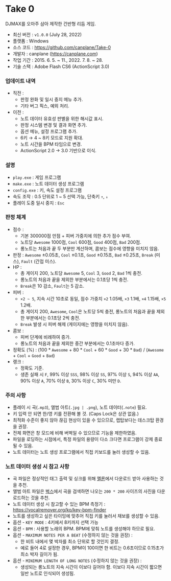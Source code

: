 ﻿# Take 0
DJMAX를 오마주 삼아 제작한 건반형 리듬 게임.
* 최신 버전 : `v1.0.0` (July 28, 2022)
* 플랫폼 : Windows
* 소스 코드 : <https://github.com/canplane/Take-0>
* 개발자 : canplane (<https://canplane.com>)
* 작업 기간 : 2015. 6. 5. ~ 11.,  2022. 7. 8. ~ 28.
* 기술 스택 : Adobe Flash CS6 (ActionScript 3.0)

### 업데이트 내역
* 직전 :
	* 판정 완화 및 일시 중지 메뉴 추가.
	* 기타 버그 픽스, 예외 처리.
* 이전 :
	* 노트 데이터 유효성 판별을 위한 해시값 표시.
	* 판정 시스템 변경 및 결과 화면 추가.
	* 옵션 메뉴, 설정 프로그램 추가.
	* 6키 → 4 ~ 8키 모드로 지원 확대.
	* 노트 시간을 BPM 타임으로 변경.
	* ActionScript 2.0 → 3.0 기반으로 이식.

### 설명
* `play.exe` : 게임 프로그램
* `make.exe` : 노트 데이터 생성 프로그램
* `config.exe` : 키, 속도 설정 프로그램
* 속도 조작 : 0.5 단위로 1 ~ 5 선택 가능, 단축키 `↑`, `↓`
* 플레이 도중 일시 중지 : `Esc`

### 판정 체계
* 점수 :
	* 기본 300000점 만점 + 피버 가중치에 의한 추가 점수 부여.
	* 노트당 `Awesome` 1000점, `Cool` 600점, `Good` 400점, `Bad` 200점.
	* 롱노트는 처음과 끝 두 부분만 계산하며, 콤보는 점수에 영향을 미치지 않음.
* 판정 : `Awesome` ±0.05초, `Cool` ±0.1초, `Good` ±0.15초, `Bad` ±0.25초, `Break` (미스), `Fault` (간접 미스).
* HP : 
	* 총 게이지 200, 노트당 `Awesome` 5, `Cool` 3, `Good` 2, `Bad` 1씩 충전.
	* 롱노트의 처음과 끝을 제외한 부분에서는 0.1초당 1씩 충전.
	* `Break`은 10 감소, `Fault`는 5 감소.
* 피버 : 
	* `×2 ~ 5`, 지속 시간 10초로 동일, 점수 가중치 `×2` 1.05배, `×3` 1.1배, `×4` 1.15배, `×5` 1.2배.
	* 총 게이지 200, `Awesome`, `Cool`은 노트당 5씩 충전, 롱노트의 처음과 끝을 제외한 부분에서는 0.1초당 2씩 충전.
	* `Break` 발생 시 피버 해제 (게이지에는 영향을 미치지 않음).
* 콤보 :
	* 피버 단계에 비례하여 증가.
	* 롱노트의 처음과 끝을 제외한 중간 부분에서는 0.1초마다 증가.
* 정확도 (%) : (100 * `Awesome` + 80 * `Cool` + 60 * `Good` + 30 * `Bad`) / (`Awesome` + `Cool` + `Good` + `Bad`)
* 랭크 :
	* 정확도 기준.
	* 생존 실패 시 `F`, 99% 이상 `SSS`, 98% 이상 `SS`, 97% 이상 `S`, 94% 이상 `AA`, 90% 이상 `A`, 70% 이상 `B`, 30% 이상 `C`, 30% 미만 `D`.

### 주의 사항
* 플레이 시 곡(`.mp3`), 앨범 아트(`.jpg | .png`), 노트 데이터(`.note`) 필요.
* 키 입력 안 되면 한/영 키를 전환해 볼 것. (Caps Lock은 상관 없음.)
* 최적화 수준이 좋지 않아 끊김 현상이 있을 수 있으므로, 랩탑보다는 데스크탑 환경을 권장.
* 전체 화면은 창 모드에 비해 버벅일 수 있으므로 기능을 제한하였음.
* 파일을 로딩하는 시점에서, 특정 파일의 용량이 다소 크다면 프로그램이 강제 종료될 수 있음.
* 노트 데이터는 노트 생성 프로그램에서 직접 키보드를 눌러 생성할 수 있음.

### 노트 데이터 생성 시 참고 사항
* 곡 파일은 정상적인 태그 출력 및 싱크를 위해 [멜론](https://melon.com)에서 다운로드 받아 사용하는 것을 추천.
* 앨범 아트 파일은 [벅스](https://music.bugs.co.kr/)에서 곡을 검색하면 나오는 `200 * 200` 사이즈의 사진을 다운로드하는 것을 추천.
* 노트 데이터 생성 시 참고할 수 있는 BPM 측정기 : <https://vocalremover.org/ko/key-bpm-finder>
* 노트를 생성하고 싶은 타이밍에 맞추어 직접 키를 눌러서 채보를 생성할 수 있음.
* 옵션 - `KEY MODE` : 4키에서 8키까지 선택 가능
* 옵션 - `BPM` : 사용할 노래의 BPM. BPM에 맞춰 노트를 생성해야 하므로 필요.
* 옵션 - `MAXIMUM NOTES PER A BEAT` (수정하지 않는 것을 권장) :
	* 한 비트 내에서 몇 박자를 최소 단위로 할 것인지 결정.
	* 예로 들어 4로 설정한 경우, BPM이 100이면 한 비트는 0.6초이므로 0.15초가 최소 박자 길이가 됨.
* 옵션 - `MINIMUM LENGTH OF LONG NOTES` (수정하지 않는 것을 권장) :
	* 생성되는 롱노트의 지속 시간이 이보다 길어야 함. 이보다 지속 시간이 짧으면 일반 노트로 인식되어 생성됨.